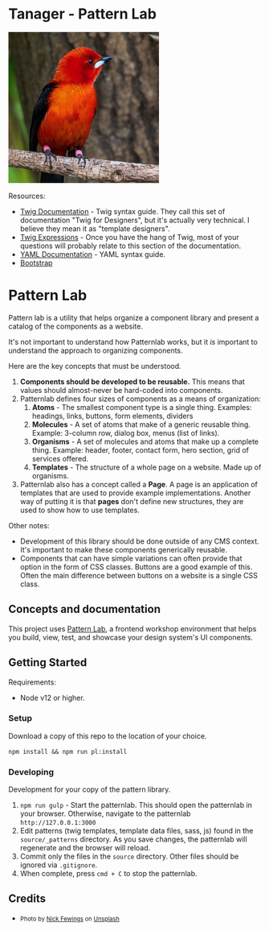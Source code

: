 # Tanager - Pattern Lab

![Tanager Photo](source/global/images/tanager.jpg)

Resources:

* [Twig Documentation](https://twig.symfony.com/doc/2.x/templates.html) - Twig syntax guide. They call this set of documentation "Twig for Designers", but it's actually very technical. I believe they mean it as "template designers".
* [Twig Expressions](https://twig.symfony.com/doc/2.x/templates.html#expressions) - Once you have the hang of Twig, most of your questions will probably relate to this section of the documentation.
* [YAML Documentation](https://docs.ansible.com/ansible/latest/reference_appendices/YAMLSyntax.html) - YAML syntax guide.
* [Bootstrap](https://getbootstrap.com/docs/4.5/layout/overview/)

# Pattern Lab

Pattern lab is a utility that helps organize a component library and present a catalog of the components as a website.

It's not important to understand how Patternlab works, but it _is_ important to understand the approach to organizing components.

Here are the key concepts that must be understood.

1. **Components should be developed to be reusable.** This means that values should almost-never be hard-coded into components.
1. Patternlab defines four sizes of components as a means of organization:
    1. **Atoms** - The smallest component type is a single thing. Examples: headings, links, buttons, form elements, dividers
    1. **Molecules** - A set of atoms that make of a generic reusable thing. Example: 3-column row, dialog box, menus (list of links).
    1. **Organisms** - A set of molecules and atoms that make up a complete thing. Example: header, footer, contact form, hero section, grid of services offered.
    1. **Templates** - The structure of a whole page on a website. Made up of organisms.
1. Patternlab also has a concept called a **Page**. A page is an application of templates that are used to provide example implementations. Another way of putting it is that **pages** don't define new structures, they are used to show how to use templates.

Other notes:

* Development of this library should be done outside of any CMS context. It's important to make these components generically reusable.
* Components that can have simple variations can often provide that option in the form of CSS classes. Buttons are a good example of this. Often the main difference between buttons on a website is a single CSS class.

## Concepts and documentation

This project uses [Pattern Lab](https://patternlab.io/), a frontend workshop environment that helps you build, view, test, and showcase your design system's UI components.

## Getting Started

Requirements:

* Node v12 or higher.

### Setup

Download a copy of this repo to the location of your choice.

```
npm install && npm run pl:install
```

### Developing

Development for your copy of the pattern library.

1.  `npm run gulp` - Start the patternlab. This should open the patternlab in your
    browser. Otherwise, navigate to the patternlab `http://127.0.0.1:3000`
1.  Edit patterns (twig templates, template data files, sass, js) found in the
    `source/_patterns` directory. As you save changes, the patternlab will
    regenerate and the browser will reload.
1.  Commit only the files in the `source` directory. Other files should be
    ignored via `.gitignore`.
1.  When complete, press `cmd + C` to stop the patternlab.

## Credits

* <small>Photo by [Nick Fewings](https://unsplash.com/@jannerboy62) on [Unsplash](https://unsplash.com/photos/JYsx9ZfBuSo)</small>
